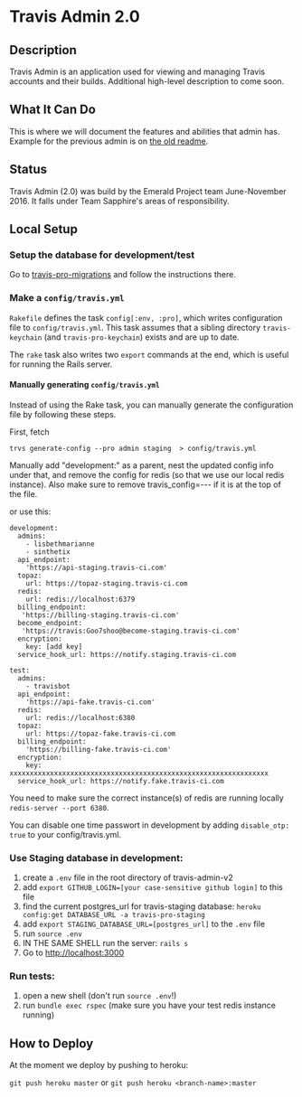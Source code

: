 # Travis Admin 2.0

## Description
Travis Admin is an application used for viewing and managing Travis accounts and their builds. Additional high-level description to come soon.

## What It Can Do
This is where we will document the features and abilities that admin has. Example for the previous admin is on [the old readme](https://github.com/travis-pro/travis-admin#things-it-can-do).

## Status
Travis Admin (2.0) was build by the Emerald Project team June-November 2016. It falls under Team Sapphire's areas of responsibility.

## Local Setup
### Setup the database for development/test
Go to [travis-pro-migrations](https://github.com/travis-pro/travis-pro-migrations) and follow the instructions there.

### Make a `config/travis.yml`

`Rakefile` defines the task `config[:env, :pro]`, which writes configuration file to `config/travis.yml`.
This task assumes that a sibling directory `travis-keychain` (and `travis-pro-keychain`) exists and are
up to date.

The `rake` task also writes two `export` commands at the end, which is useful for running the Rails server.

#### Manually generating `config/travis.yml`

Instead of using the Rake task, you can manually generate the configuration file by following these steps.

First, fetch

`trvs generate-config --pro admin staging  > config/travis.yml`

Manually add "development:" as a parent, nest the updated config info under that, and remove the config for redis (so that we use our local redis instance). Also make sure to remove travis_config=--- if it is at the top of the file.

or use this:

```
development:
  admins:
    - lisbethmarianne
    - sinthetix
  api_endpoint:
    'https://api-staging.travis-ci.com'
  topaz:
    url: https://topaz-staging.travis-ci.com
  redis:
    url: redis://localhost:6379
  billing_endpoint:
   'https://billing-staging.travis-ci.com'
  become_endpoint:
   'https://travis:Goo7shoo@become-staging.travis-ci.com'
  encryption:
    key: [add key]
  service_hook_url: https://notify.staging.travis-ci.com

test:
  admins:
    - travisbot
  api_endpoint:
    'https://api-fake.travis-ci.com'
  redis:
    url: redis://localhost:6380
  topaz:
    url: https://topaz-fake.travis-ci.com
  billing_endpoint:
    'https://billing-fake.travis-ci.com'
  encryption:
    key: xxxxxxxxxxxxxxxxxxxxxxxxxxxxxxxxxxxxxxxxxxxxxxxxxxxxxxxxxxxxxxxx
  service_hook_url: https://notify.fake.travis-ci.com
```

You need to make sure the correct instance(s) of redis are running locally `redis-server --port 6380`.

You can disable one time passwort in development by adding `disable_otp: true` to your config/travis.yml.

### Use Staging database in development:

1. create a `.env` file in the root directory of travis-admin-v2
2. add `export GITHUB_LOGIN=[your case-sensitive github login]` to this file
3. find the current postgres_url for travis-staging database: `heroku config:get DATABASE_URL -a travis-pro-staging`
4. add `export STAGING_DATABASE_URL=[postgres_url]` to the `.env` file
5. run `source .env`
6. IN THE SAME SHELL run the server: `rails s`
7. Go to <http://localhost:3000>

### Run tests:

1. open a new shell (don't run `source .env`!)
2. run `bundle exec rspec`
(make sure you have your test redis instance running)

## How to Deploy

At the moment we deploy by pushing to heroku:

`git push heroku master` or `git push heroku <branch-name>:master`

